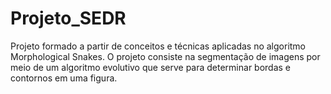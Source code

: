 # Projeto_SEDR

Projeto formado a partir de conceitos e técnicas aplicadas no algoritmo Morphological Snakes. 
O projeto consiste na segmentação de imagens por meio de um algoritmo evolutivo que serve para determinar bordas e contornos em uma figura.

